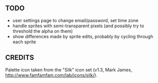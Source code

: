 ## TODO

- user settings page to change email/password, set time zone
- handle sprites with semi-transparent pixels (and possibly try to threshold the alpha on them)
- show differences made by sprite edits, probably by cycling through each sprite

## CREDITS

Palette icon taken from the "Silk" icon set (v1.3, Mark James, http://www.famfamfam.com/lab/icons/silk/).
